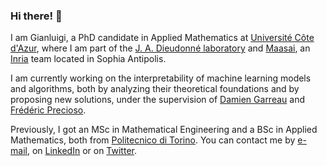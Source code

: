 ### Hi there! 👋
I am Gianluigi, a PhD candidate in Applied Mathematics at [Université Côte d'Azur](https://univ-cotedazur.fr), where I am part of the [J. A. Dieudonné laboratory](https://math.unice.fr/) and [Maasai](https://team.inria.fr/maasai), an [Inria](https://inria.fr) team located in Sophia Antipolis.

I am currently working on the interpretability of machine learning models and algorithms, both by analyzing their theoretical foundations and by proposing new solutions, under the supervision of [Damien Garreau](https://sites.google.com/view/damien-garreau/home) and [Frédéric Precioso](https://www.i3s.unice.fr/~precioso).

Previously, I got an MSc in Mathematical Engineering and a BSc in Applied Mathematics, both from [Politecnico di Torino](https://www.polito.it/).
You can contact me by [e-mail](mailto:gianluigi.lopardo@inria.fr), on [LinkedIn](https://www.linkedin.com/in/gianluigilopardo/) or on [Twitter](https://twitter.com/gl_lopardo).
